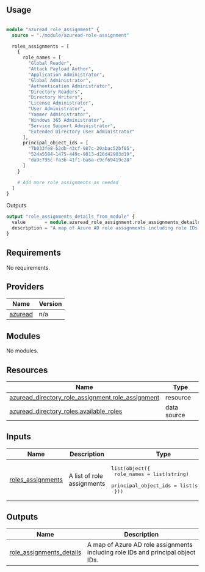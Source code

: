 ## Usage

```terraform

module "azuread_role_assignment" {
  source = "./module/azuread-role-assignment"

  roles_assignments = [
    {
      role_names = [
        "Global Reader",
        "Attack Payload Author",
        "Application Administrator",
        "Global Administrator",
        "Authentication Administrator",
        "Directory Readers",
        "Directory Writers",
        "License Administrator",
        "User Administrator",
        "Yammer Administrator",
        "Windows 365 Administrator",
        "Service Support Administrator",
        "Extended Directory User Administrator"
      ],
      principal_object_ids = [
        "7b033fe8-52db-43cf-987c-20abac52bf05",
        "524a5584-1475-449c-9813-d26d42903d19",
        "da9c795c-fa3b-41f1-ba6a-c9cf69419c28"
      ]
    }

    # Add more role assignments as needed
  ]
}
```

Outputs

```terraform
output "role_assignments_details_from_module" {
  value       = module.azuread_role_assignment.role_assignments_details
  description = "A map of Azure AD role assignments including role IDs and principal object IDs from the azuread_role_assignment module."
}
```

## Requirements

No requirements.

## Providers

| Name | Version |
|------|---------|
| <a name="provider_azuread"></a> [azuread](#provider\_azuread) | n/a |

## Modules

No modules.

## Resources

| Name | Type |
|------|------|
| [azuread_directory_role_assignment.role_assignment](https://registry.terraform.io/providers/hashicorp/azuread/latest/docs/resources/directory_role_assignment) | resource |
| [azuread_directory_roles.available_roles](https://registry.terraform.io/providers/hashicorp/azuread/latest/docs/data-sources/directory_roles) | data source |

## Inputs

| Name | Description | Type | Default | Required |
|------|-------------|------|---------|:--------:|
| <a name="input_roles_assignments"></a> [roles\_assignments](#input\_roles\_assignments) | A list of role assignments | <pre>list(object({<br>    role_names           = list(string)<br>    principal_object_ids = list(string)<br>  }))</pre> | n/a | yes |

## Outputs

| Name | Description |
|------|-------------|
| <a name="output_role_assignments_details"></a> [role\_assignments\_details](#output\_role\_assignments\_details) | A map of Azure AD role assignments including role IDs and principal object IDs. |

